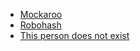 * [Mockaroo](https://mockaroo.com/)
* [Robohash](https://robohash.org/)
* [This person does not exist](https://www.thispersondoesnotexist.com/)
